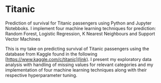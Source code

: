 # Titanic
Prediction of survival for Titanic passengers using Python and Jupyter Notebboks. I implement four machine learning techniques for prediction: Random Forest, Logistic Regression, K Nearest Neighbours and Support Vector Machines

This is my take on predicting survival of Titanic passengers using the database from Kaggle found in the following [https://www.kaggle.com/c/titanic](link). I present my exploratory data analysis with handling of missing values for relevant categories and my implementation of four machine learning techniques along with their respective hyperparameter tuning.
